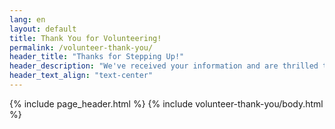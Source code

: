 ```yaml
---
lang: en
layout: default
title: Thank You for Volunteering!
permalink: /volunteer-thank-you/
header_title: "Thanks for Stepping Up!"
header_description: "We've received your information and are thrilled to have you join our efforts. A committee member will be in touch with you soon."
header_text_align: "text-center"
---
```


{% include page_header.html %}
{% include volunteer-thank-you/body.html %}
